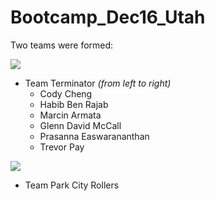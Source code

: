 # Bootcamp_Dec16_Utah


Two teams were formed:


![](img/TeamTerminator.JPG)

* Team Terminator
 _(from left to right)_
  * Cody Cheng
  * Habib Ben Rajab
  * Marcin Armata
  * Glenn David McCall
  * Prasanna Easwarananthan
  * Trevor Pay

![](img/TeamParkCityRollers.JPG)

* Team Park City Rollers
